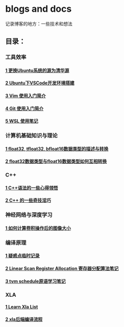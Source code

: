 # blogs and docs
记录博客的地方：一些技术和想法

## 目录：

### 工具效率
#### [1 更换Ubuntu系统的源为清华源](https://github.com/EchoWangHF/docs/blob/master/how_change_the_tinghua_source_list_on_ubuntu.md)
#### [2 Ubuntu下VSCode开发环境搭建](https://github.com/EchoWangHF/docs/blob/master/set_vscode_as_IDE.md)
#### [3 Vim 使用入门简介](https://github.com/EchoWangHF/Blogs/blob/master/how_to_use_vim.md)
#### [4 Git 使用入门简介](https://github.com/EchoWangHF/Blogs/blob/master/use_git_better.md)
#### [5 WSL 使用笔记](https://github.com/EchoWangHF/Blogs/blob/master/wsl_note.md)

### 计算机基础知识与理论
#### [1 float32, tfloat32, bfloat16数据类型的描述与转换](https://github.com/EchoWangHF/docs/blob/master/convert%20float32,%20tfloat32,%20bfloat16.md)
#### [2 float32数据类型与float16数据类型如何互相转换](https://github.com/EchoWangHF/Blogs/blob/master/convert_fp32_to_fp16.md)

### C++
#### [1 C++语法的一些心得领悟](https://github.com/EchoWangHF/Blogs/blob/master/C%2B%2B/grammar_learning.md)
#### [2 C++ 的一些奇技淫巧](https://github.com/EchoWangHF/Blogs/tree/master/C++)

### 神经网络与深度学习
#### [1 如何计算卷积操作后的图像大小](https://github.com/EchoWangHF/docs/blob/master/compute_image_size_after_conv.md)

### 编译原理
#### [1 疑惑点临时记录](https://github.com/EchoWangHF/Blogs/blob/master/compiler_docs)
#### [2 Linear Scan Register Allocation 寄存器分配算法笔记](https://github.com/EchoWangHF/Blogs/blob/master/lra/lra_blogs.md)
#### [3 tvm schedule原语学习笔记](https://github.com/EchoWangHF/Blogs/blob/master/tvm/tvm_schedule.md)

### XLA
#### [1 Learn Xla List](https://github.com/EchoWangHF/Blogs/blob/master/xla/learn_xla_list.md)
#### [2 xla后端编译流程](https://github.com/EchoWangHF/Blogs/blob/master/xla/01_xla_compile.md)


